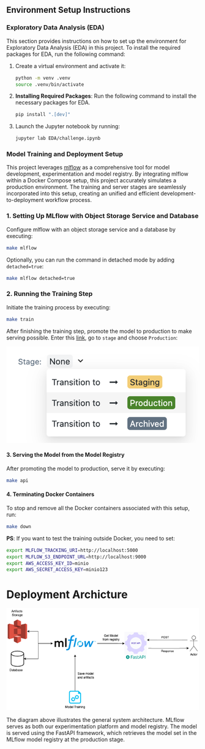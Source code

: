 ## Environment Setup Instructions
### Exploratory Data Analysis (EDA)
This section provides instructions on how to set up the environment for Exploratory Data Analysis (EDA) in this project. To install the required packages for EDA, run the following command:

1. Create a virtual environment and activate it:
    ```bash
    python -m venv .venv
    source .venv/bin/activate
    ```

2. **Installing Required Packages**: Run the following command to install the necessary packages for EDA.
    ```bash
    pip install ".[dev]"
    ```

3. Launch the Jupyter notebook by running:

    ```bash
    jupyter lab EDA/challenge.ipynb
    ```

### Model Training and Deployment Setup
This project leverages [mlflow](https://mlflow.org/) as a comprehensive tool for model development, experimentation and model registry. By integrating mlflow within a Docker Compose setup, this project accurately simulates a production environment. The training and server stages are seamlessly incorporated into this setup, creating an unified and efficient development-to-deployment workflow process.

### 1. Setting Up MLflow with Object Storage Service and Database

Configure mlflow with an object storage service and a database by executing:

```bash
make mlflow
```

Optionally, you can run the command in detached mode by adding `detached=true`:

```bash
make mlflow detached=true
```

### 2. Running the Training Step
Initiate the training process by executing:
```bash
make train
```
After finishing the training step, promote the model to production to make serving possible. Enter this [link](http://localhost:5000/#/models/BreastCancerModel/versions/1), go to `stage` and choose `Production`:

![Alt text](docs/image/model_stage.png)


#### 3. Serving the Model from the Model Registry
After promoting the model to production, serve it by executing:


```bash
make api
```

#### 4. Terminating Docker Containers

To stop and remove all the Docker containers associated with this setup, run:

```bash
make down
```


**PS**: If you want to test the training outside Docker, you need to set:
```bash
export MLFLOW_TRACKING_URI=http://localhost:5000
export MLFLOW_S3_ENDPOINT_URL=http://localhost:9000
export AWS_ACCESS_KEY_ID=minio
export AWS_SECRET_ACCESS_KEY=minio123
```

# Deployment Archicture
![arch](docs/image/architecture_overview.png)

The diagram above illustrates the general system architecture. MLflow serves as both our experimentation platform and model registry. The model is served using the FastAPI framework, which retrieves the model set in the MLflow model registry at the production stage.
